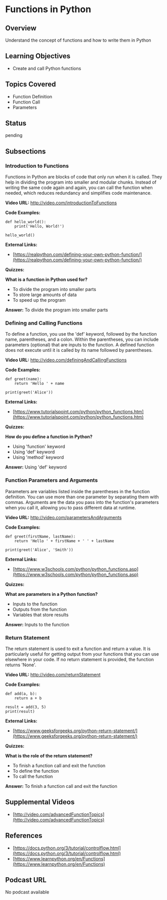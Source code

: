 # Functions in Python

## Overview

Understand the concept of functions and how to write them in Python

## Learning Objectives

- Create and call Python functions

## Topics Covered

- Function Definition
- Function Call
- Parameters

## Status

pending

## Subsections

### Introduction to Functions

Functions in Python are blocks of code that only run when it is called. They help in dividing the program into smaller and modular chunks. Instead of writing the same code again and again, you can call the function when needed, which reduces redundancy and simplifies code maintenance.

**Video URL:** http://video.com/introductionToFunctions

**Code Examples:**

```
def hello_world():
    print('Hello, World!')

hello_world()
```

**External Links:**

- [https://realpython.com/defining-your-own-python-function/](https://realpython.com/defining-your-own-python-function/)

**Quizzes:**

**What is a function in Python used for?**

- To divide the program into smaller parts
- To store large amounts of data
- To speed up the program

**Answer:** To divide the program into smaller parts

### Defining and Calling Functions

To define a function, you use the 'def' keyword, followed by the function name, parentheses, and a colon. Within the parentheses, you can include parameters (optional) that are inputs to the function. A defined function does not execute until it is called by its name followed by parentheses.

**Video URL:** http://video.com/definingAndCallingFunctions

**Code Examples:**

```
def greet(name):
    return 'Hello ' + name

print(greet('Alice'))
```

**External Links:**

- [https://www.tutorialspoint.com/python/python_functions.htm](https://www.tutorialspoint.com/python/python_functions.htm)

**Quizzes:**

**How do you define a function in Python?**

- Using 'function' keyword
- Using 'def' keyword
- Using 'method' keyword

**Answer:** Using 'def' keyword

### Function Parameters and Arguments

Parameters are variables listed inside the parentheses in the function definition. You can use more than one parameter by separating them with commas. Arguments are the data you pass into the function's parameters when you call it, allowing you to pass different data at runtime.

**Video URL:** http://video.com/parametersAndArguments

**Code Examples:**

```
def greet(firstName, lastName):
    return 'Hello ' + firstName + ' ' + lastName

print(greet('Alice', 'Smith'))
```

**External Links:**

- [https://www.w3schools.com/python/python_functions.asp](https://www.w3schools.com/python/python_functions.asp)

**Quizzes:**

**What are parameters in a Python function?**

- Inputs to the function
- Outputs from the function
- Variables that store results

**Answer:** Inputs to the function

### Return Statement

The return statement is used to exit a function and return a value. It is particularly useful for getting output from your functions that you can use elsewhere in your code. If no return statement is provided, the function returns 'None'.

**Video URL:** http://video.com/returnStatement

**Code Examples:**

```
def add(a, b):
    return a + b

result = add(3, 5)
print(result)
```

**External Links:**

- [https://www.geeksforgeeks.org/python-return-statement/](https://www.geeksforgeeks.org/python-return-statement/)

**Quizzes:**

**What is the role of the return statement?**

- To finish a function call and exit the function
- To define the function
- To call the function

**Answer:** To finish a function call and exit the function

## Supplemental Videos

- [http://video.com/advancedFunctionTopics](http://video.com/advancedFunctionTopics)

## References

- [https://docs.python.org/3/tutorial/controlflow.html](https://docs.python.org/3/tutorial/controlflow.html)
- [https://www.learnpython.org/en/Functions](https://www.learnpython.org/en/Functions)

## Podcast URL

No podcast available